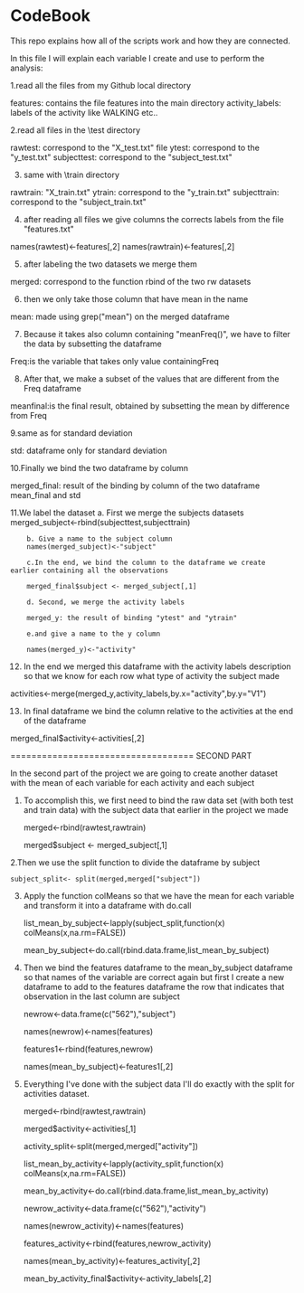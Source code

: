 CodeBook
===================================


This repo explains how all of the scripts work and how they are connected. 

In this file I will explain each variable I create and use to perform the analysis:

1.read all the files from my Github local directory

 features: contains the file features into the main directory
 activity_labels: labels of the activity like WALKING etc..

2.read all files in the \test directory

 rawtest: correspond to the "X_test.txt" file 
 ytest: correspond to the "y_test.txt"
 subjecttest: correspond to the "subject_test.txt"

3. same with \train directory

 rawtrain: "X_train.txt"
 ytrain: correspond to the "y_train.txt"
 subjecttrain: correspond to the "subject_train.txt"

4. after reading all files we give columns the corrects labels from the file "features.txt"

 names(rawtest)<-features[,2]
 names(rawtrain)<-features[,2]

5. after labeling the two datasets we merge them 

 merged: correspond to the function rbind of the two rw datasets


6. then we only take those column that have mean in the name

 mean: made using grep("mean") on the merged dataframe

7. Because it takes also column containing "meanFreq()", we have to filter the data by subsetting the dataframe

 Freq:is the variable that takes only value containingFreq

8. After that, we make a subset of the values that are  different from the Freq dataframe

 meanfinal:is the final result, obtained by subsetting the mean by difference from Freq

9.same as for standard deviation

 std: dataframe only for standard deviation

10.Finally we bind the two dataframe by column

merged_final: result of the binding by column of the two dataframe mean_final and std 

11.We label the dataset
	a. First we merge the subjects datasets
	merged_subject<-rbind(subjecttest,subjecttrain)

		b. Give a name to the subject column
		names(merged_subject)<-"subject"

		c.In the end, we bind the column to the dataframe we create earlier containing all the observations

		merged_final$subject <- merged_subject[,1]

		d. Second, we merge the activity labels

		merged_y: the result of binding "ytest" and "ytrain"

		e.and give a name to the y column

		names(merged_y)<-"activity"

12. In the end we merged this dataframe with the activity labels description so that we know for 
each row what type of activity the subject made

activities<-merge(merged_y,activity_labels,by.x="activity",by.y="V1") 

13. In final dataframe we bind the column relative to the activities at the end of the dataframe 

merged_final$activity<-activities[,2]


===================================
SECOND PART

In the second part of the project we are going to create another dataset with the mean 
of each variable for each activity and each subject 

1. To accomplish this, we first need to bind the raw data set (with both test and train data)
   with the subject data that earlier in the project we made 

	merged<-rbind(rawtest,rawtrain)

	merged$subject <- merged_subject[,1]

2.Then we use the split function to divide the dataframe by subject 

	subject_split<- split(merged,merged["subject"])

3. Apply the function colMeans so that we have the mean for each variable and transform it into a dataframe with do.call

	list_mean_by_subject<-lapply(subject_split,function(x) colMeans(x,na.rm=FALSE))

	mean_by_subject<-do.call(rbind.data.frame,list_mean_by_subject)

4. Then we bind the features dataframe to the mean_by_subject  dataframe so that names of the variable are correct again
    but first I create a new dataframe to add to the features dataframe the row that indicates that observation in the last column are subject

	newrow<-data.frame(c("562"),"subject")

	names(newrow)<-names(features)

	features1<-rbind(features,newrow)

	names(mean_by_subject)<-features1[,2]



1. Everything I've done with the subject data I'll do exactly with the split for activities dataset. 

	merged<-rbind(rawtest,rawtrain)

	merged$activity<-activities[,1]

	activity_split<-split(merged,merged["activity"])

	list_mean_by_activity<-lapply(activity_split,function(x) colMeans(x,na.rm=FALSE))

	mean_by_activity<-do.call(rbind.data.frame,list_mean_by_activity)
  
	newrow_activity<-data.frame(c("562"),"activity")

	names(newrow_activity)<-names(features)

	features_activity<-rbind(features,newrow_activity)

	names(mean_by_activity)<-features_activity[,2]

	mean_by_activity_final$activity<-activity_labels[,2]


